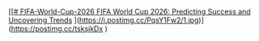 [[[# FIFA-World-Cup-2026
FIFA World Cup 2026: Predicting Success and Uncovering Trends](https://i.postimg.cc/PqsY1Fw2/1.jpg)
](https://i.postimg.cc/PqsY1Fw2/1.jpg)](https://postimg.cc/tsksjkDx
)
